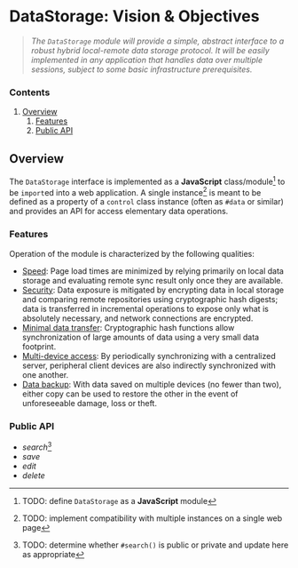 # DataStorage: Vision & Objectives


> *The `DataStorage` module will provide a simple, abstract interface to a
> robust hybrid local-remote data storage protocol. It will be easily
> implemented in any application that handles data over multiple sessions,
> subject to some basic infrastructure prerequisites.*

[TOC]: ### "Contents"

### Contents
1. [Overview](#overview)
    1. [Features](#features)
    2. [Public API](#public-api)


## Overview

The `DataStorage` interface is implemented as a **JavaScript**
class/module[^module] to be `import`ed into a web application. A single
instance[^multi] is meant to be defined as a property of a `control` class
instance (often as `#data` or similar) and provides an API for access elementary
data operations.

### Features

Operation of the module is characterized by the following
qualities:

* <u style="text-decoration:underline">Speed</u>: Page load times are minimized
  by relying primarily on local data storage and evaluating remote sync result
  only once they are available.
* <u style="text-decoration:underline">Security</u>: Data exposure is mitigated
  by encrypting data in local storage and comparing remote repositories using
  cryptographic hash digests; data is transferred in incremental operations to
  expose only what is absolutely necessary, and network connections are
  encrypted.
* <u style="text-decoration:underline">Minimal data transfer</u>: Cryptographic
  hash functions allow synchronization of large amounts of data using a very
  small data footprint.
* <u style="text-decoration:underline">Multi-device access</u>: By periodically
  synchronizing with a centralized server, peripheral client devices are also
  indirectly synchronized with one another.
* <u style="text-decoration:underline">Data backup</u>: With data saved on
  multiple devices (no fewer than two), either copy can be used to restore the
  other in the event of unforeseeable damage, loss or theft.

[^module]: TODO: define `DataStorage` as a **JavaScript** module

[^multi]: TODO: implement compatibility with multiple instances on a single web
          page

[^search-access]: TODO: determine whether `#search()` is public or private and
                  update here as appropriate


### Public API

* *search*[^search-access]
* *save*
* *edit*
* *delete*
